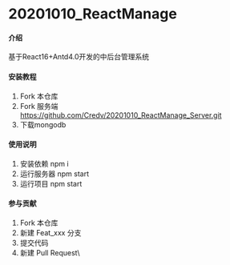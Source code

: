 
# 20201010_ReactManage

#### 介绍
基于React16+Antd4.0开发的中后台管理系统


#### 安装教程

1.  Fork 本仓库
2.  Fork 服务端 https://github.com/Credv/20201010_ReactManage_Server.git
3.  下载mongodb

#### 使用说明
1.  安装依赖 npm i
2.  运行服务器 npm start
3.  运行项目 npm start


#### 参与贡献

1.  Fork 本仓库
2.  新建 Feat_xxx 分支
3.  提交代码
4.  新建 Pull Request\




